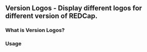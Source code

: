 ## Version Logos - Display different logos for different version of REDCap.

### What is Version Logos?

### Usage